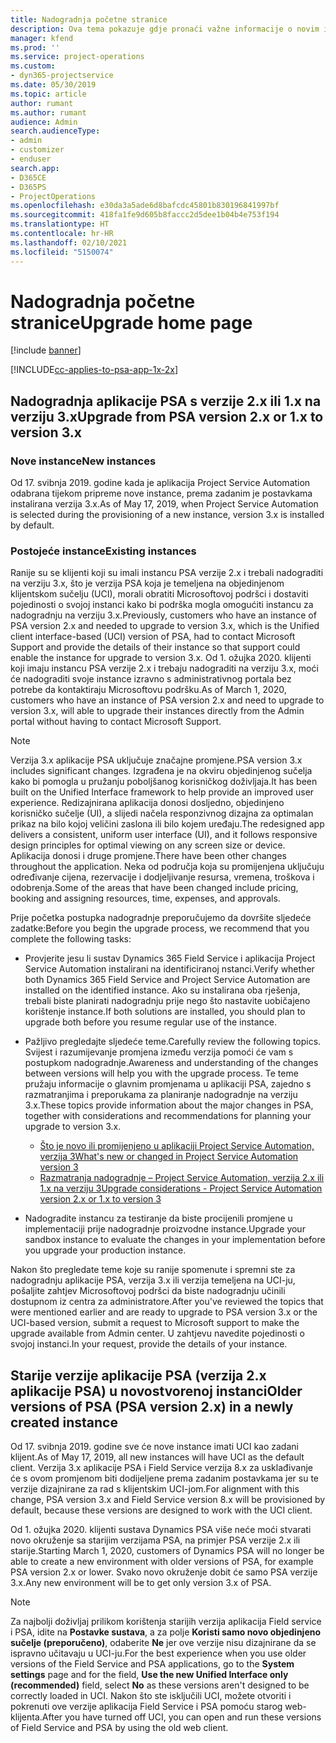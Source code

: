 ```yaml
---
title: Nadogradnja početne stranice
description: Ova tema pokazuje gdje pronaći važne informacije o novim i promijenjenim značajkama u sustavu Dynamics 365 Project Service Automation i procesu nadogradnje na najnoviju verziju.
manager: kfend
ms.prod: ''
ms.service: project-operations
ms.custom:
- dyn365-projectservice
ms.date: 05/30/2019
ms.topic: article
author: rumant
ms.author: rumant
audience: Admin
search.audienceType:
- admin
- customizer
- enduser
search.app:
- D365CE
- D365PS
- ProjectOperations
ms.openlocfilehash: e30da3a5ade6d8bafcdc45801b830196841997bf
ms.sourcegitcommit: 418fa1fe9d605b8faccc2d5dee1b04b4e753f194
ms.translationtype: HT
ms.contentlocale: hr-HR
ms.lasthandoff: 02/10/2021
ms.locfileid: "5150074"
---
```

# <a name="upgrade-home-page"></a><span data-ttu-id="d238d-103">Nadogradnja početne stranice</span><span class="sxs-lookup"><span data-stu-id="d238d-103">Upgrade home page</span></span>

[!include [banner](../includes/psa-now-project-operations.md)]

[!INCLUDE[cc-applies-to-psa-app-1x-2x](../includes/cc-applies-to-psa-app-1x-2x.md)]

## <a name="upgrade-from-psa-version-2x-or-1x-to-version-3x"></a><span data-ttu-id="d238d-104">Nadogradnja aplikacije PSA s verzije 2.x ili 1.x na verziju 3.x</span><span class="sxs-lookup"><span data-stu-id="d238d-104">Upgrade from PSA version 2.x or 1.x to version 3.x</span></span>

### <a name="new-instances"></a><span data-ttu-id="d238d-105">Nove instance</span><span class="sxs-lookup"><span data-stu-id="d238d-105">New instances</span></span>

<span data-ttu-id="d238d-106">Od 17. svibnja 2019. godine kada je aplikacija Project Service Automation odabrana tijekom pripreme nove instance, prema zadanim je postavkama instalirana verzija 3.x.</span><span class="sxs-lookup"><span data-stu-id="d238d-106">As of May 17, 2019, when Project Service Automation is selected during the provisioning of a new instance, version 3.x is installed by default.</span></span>

### <a name="existing-instances"></a><span data-ttu-id="d238d-107">Postojeće instance</span><span class="sxs-lookup"><span data-stu-id="d238d-107">Existing instances</span></span>

<span data-ttu-id="d238d-108">Ranije su se klijenti koji su imali instancu PSA verzije 2.x i trebali nadograditi na verziju 3.x, što je verzija PSA koja je temeljena na objedinjenom klijentskom sučelju (UCI), morali obratiti Microsoftovoj podršci i dostaviti pojedinosti o svojoj instanci kako bi podrška mogla omogućiti instancu za nadogradnju na verziju 3.x.</span><span class="sxs-lookup"><span data-stu-id="d238d-108">Previously, customers who have an instance of PSA version 2.x and needed to upgrade to version 3.x, which is the Unified client interface-based (UCI) version of PSA, had to contact Microsoft Support and provide the details of their instance so that support could enable the instance for upgrade to version 3.x.</span></span> <span data-ttu-id="d238d-109">Od 1. ožujka 2020. klijenti koji imaju instancu PSA verzije 2.x i trebaju nadograditi na verziju 3.x, moći će nadograditi svoje instance izravno s administrativnog portala bez potrebe da kontaktiraju Microsoftovu podršku.</span><span class="sxs-lookup"><span data-stu-id="d238d-109">As of March 1, 2020, customers who have an instance of PSA version 2.x and need to upgrade to version 3.x, will able to upgrade their instances directly from the Admin portal without having to contact Microsoft Support.</span></span>  

> [!NOTE]
> <span data-ttu-id="d238d-110">Verzija 3.x aplikacije PSA uključuje značajne promjene.</span><span class="sxs-lookup"><span data-stu-id="d238d-110">PSA version 3.x includes significant changes.</span></span> <span data-ttu-id="d238d-111">Izgrađena je na okviru objedinjenog sučelja kako bi pomogla u pružanju poboljšanog korisničkog doživljaja.</span><span class="sxs-lookup"><span data-stu-id="d238d-111">It has been built on the Unified Interface framework to help provide an improved user experience.</span></span> <span data-ttu-id="d238d-112">Redizajnirana aplikacija donosi dosljedno, objedinjeno korisničko sučelje (UI), a slijedi načela responzivnog dizajna za optimalan prikaz na bilo kojoj veličini zaslona ili bilo kojem uređaju.</span><span class="sxs-lookup"><span data-stu-id="d238d-112">The redesigned app delivers a consistent, uniform user interface (UI), and it follows responsive design principles for optimal viewing on any screen size or device.</span></span> <span data-ttu-id="d238d-113">Aplikacija donosi i druge promjene.</span><span class="sxs-lookup"><span data-stu-id="d238d-113">There have been other changes throughout the application.</span></span> <span data-ttu-id="d238d-114">Neka od područja koja su promijenjena uključuju određivanje cijena, rezervacije i dodjeljivanje resursa, vremena, troškova i odobrenja.</span><span class="sxs-lookup"><span data-stu-id="d238d-114">Some of the areas that have been changed include pricing, booking and assigning resources, time, expenses, and approvals.</span></span>

<span data-ttu-id="d238d-115">Prije početka postupka nadogradnje preporučujemo da dovršite sljedeće zadatke:</span><span class="sxs-lookup"><span data-stu-id="d238d-115">Before you begin the upgrade process, we recommend that you complete the following tasks:</span></span>

- <span data-ttu-id="d238d-116">Provjerite jesu li sustav Dynamics 365 Field Service i aplikacija Project Service Automation instalirani na identificiranoj nstanci.</span><span class="sxs-lookup"><span data-stu-id="d238d-116">Verify whether both Dynamics 365 Field Service and Project Service Automation are installed on the identified instance.</span></span> <span data-ttu-id="d238d-117">Ako su instalirana oba rješenja, trebali biste planirati nadogradnju prije nego što nastavite uobičajeno korištenje instance.</span><span class="sxs-lookup"><span data-stu-id="d238d-117">If both solutions are installed, you should plan to upgrade both before you resume regular use of the instance.</span></span>
- <span data-ttu-id="d238d-118">Pažljivo pregledajte sljedeće teme.</span><span class="sxs-lookup"><span data-stu-id="d238d-118">Carefully review the following topics.</span></span> <span data-ttu-id="d238d-119">Svijest i razumijevanje promjena između verzija pomoći će vam s postupkom nadogradnje.</span><span class="sxs-lookup"><span data-stu-id="d238d-119">Awareness and understanding of the changes between versions will help you with the upgrade process.</span></span> <span data-ttu-id="d238d-120">Te teme pružaju informacije o glavnim promjenama u aplikaciji PSA, zajedno s razmatranjima i preporukama za planiranje nadogradnje na verziju 3.x.</span><span class="sxs-lookup"><span data-stu-id="d238d-120">These topics provide information about the major changes in PSA, together with considerations and recommendations for planning your upgrade to version 3.x.</span></span>

    - [<span data-ttu-id="d238d-121">Što je novo ili promijenjeno u aplikaciji Project Service Automation, verzija 3</span><span class="sxs-lookup"><span data-stu-id="d238d-121">What's new or changed in Project Service Automation version 3</span></span>](whats-new-changed-v3.md)
    - [<span data-ttu-id="d238d-122">Razmatranja nadogradnje – Project Service Automation, verzija 2.x ili 1.x na verziju 3</span><span class="sxs-lookup"><span data-stu-id="d238d-122">Upgrade considerations - Project Service Automation version 2.x or 1.x to version 3</span></span>](upgrade-v3.md)

- <span data-ttu-id="d238d-123">Nadogradite instancu za testiranje da biste procijenili promjene u implementaciji prije nadogradnje proizvodne instance.</span><span class="sxs-lookup"><span data-stu-id="d238d-123">Upgrade your sandbox instance to evaluate the changes in your implementation before you upgrade your production instance.</span></span>

<span data-ttu-id="d238d-124">Nakon što pregledate teme koje su ranije spomenute i spremni ste za nadogradnju aplikacije PSA, verzija 3.x ili verzija temeljena na UCI-ju, pošaljite zahtjev Microsoftovoj podršci da biste nadogradnju učinili dostupnom iz centra za administratore.</span><span class="sxs-lookup"><span data-stu-id="d238d-124">After you've reviewed the topics that were mentioned earlier and are ready to upgrade to PSA version 3.x or the UCI-based version, submit a request to Microsoft support to make the upgrade available from Admin center.</span></span> <span data-ttu-id="d238d-125">U zahtjevu navedite pojedinosti o svojoj instanci.</span><span class="sxs-lookup"><span data-stu-id="d238d-125">In your request, provide the details of your instance.</span></span>

## <a name="older-versions-of-psa-psa-version-2x-in-a-newly-created-instance"></a><span data-ttu-id="d238d-126">Starije verzije aplikacije PSA (verzija 2.x aplikacije PSA) u novostvorenoj instanci</span><span class="sxs-lookup"><span data-stu-id="d238d-126">Older versions of PSA (PSA version 2.x) in a newly created instance</span></span>

<span data-ttu-id="d238d-127">Od 17. svibnja 2019. godine sve će nove instance imati UCI kao zadani klijent.</span><span class="sxs-lookup"><span data-stu-id="d238d-127">As of May 17, 2019, all new instances will have UCI as the default client.</span></span> <span data-ttu-id="d238d-128">Verzija 3.x aplikacije PSA i Field Service verzija 8.x za usklađivanje će s ovom promjenom biti dodijeljene prema zadanim postavkama jer su te verzije dizajnirane za rad s klijentskim UCI-jom.</span><span class="sxs-lookup"><span data-stu-id="d238d-128">For alignment with this change, PSA version 3.x and Field Service version 8.x will be provisioned by default, because these versions are designed to work with the UCI client.</span></span>

<span data-ttu-id="d238d-129">Od 1. ožujka 2020. klijenti sustava Dynamics PSA više neće moći stvarati novo okruženje sa starijim verzijama PSA, na primjer PSA verzije 2.x ili starije.</span><span class="sxs-lookup"><span data-stu-id="d238d-129">Starting March 1, 2020, customers of Dynamics PSA will no longer be able to create a new environment with older versions of PSA, for example PSA version 2.x or lower.</span></span> <span data-ttu-id="d238d-130">Svako novo okruženje dobit će samo PSA verzije 3.x.</span><span class="sxs-lookup"><span data-stu-id="d238d-130">Any new environment will be to get only version 3.x of PSA.</span></span>

> [!NOTE]
> <span data-ttu-id="d238d-131">Za najbolji doživljaj prilikom korištenja starijih verzija aplikacija Field service i PSA, idite na **Postavke sustava**, a za polje **Koristi samo novo objedinjeno sučelje (preporučeno)**, odaberite **Ne** jer ove verzije nisu dizajnirane da se ispravno učitavaju u UCI-ju.</span><span class="sxs-lookup"><span data-stu-id="d238d-131">For the best experience when you use older versions of the Field Service and PSA applications, go to the **System settings** page and for the field, **Use the new Unified Interface only (recommended)** field, select **No** as these versions aren't designed to be correctly loaded in UCI.</span></span> <span data-ttu-id="d238d-132">Nakon što ste isključili UCI, možete otvoriti i pokrenuti ove verzije aplikacija Field Service i PSA pomoću starog web-klijenta.</span><span class="sxs-lookup"><span data-stu-id="d238d-132">After you have turned off UCI, you can open and run these versions of Field Service and PSA by using the old web client.</span></span> 
